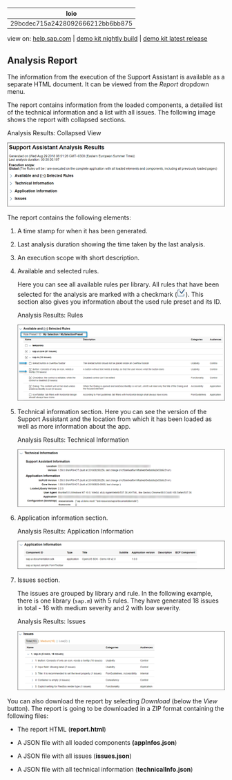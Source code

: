 | loio |
| -----|
| 29bcdec715a2428092666212bb6bb875 |

<div id="loio">

view on: [help.sap.com](https://help.sap.com/viewer/DRAFT/3237636b137e43519a20ad5513c49ccb/latest/en-US/29bcdec715a2428092666212bb6bb875.html) | [demo kit nightly build](https://openui5nightly.hana.ondemand.com/#/topic/29bcdec715a2428092666212bb6bb875) | [demo kit latest release](https://openui5.hana.ondemand.com/#/topic/29bcdec715a2428092666212bb6bb875)</div>
<!-- loio29bcdec715a2428092666212bb6bb875 -->

## Analysis Report

The information from the execution of the Support Assistant is available as a separate HTML document. It can be viewed from the *Report* dropdown menu.

The report contains information from the loaded components, a detailed list of the technical information and a list with all issues. The following image shows the report with collapsed sections.

   
  
Analysis Results: Collapsed View<a name="loio29bcdec715a2428092666212bb6bb875__fig_qcx_vk1_k1b"/>

 ![](loioea03b3f155794651b63742a574a42a7b_HiRes.png "Analysis Results: Collapsed View") 

The report contains the following elements:

1.  A time stamp for when it has been generated.

2.  Last analysis duration showing the time taken by the last analysis.

3.  An execution scope with short description.

4.  Available and selected rules.

    Here you can see all available rules per library. All rules that have been selected for the analysis are marked with a checkmark \(![](loio6f0632338a294dbd8fda177a422d88d8_HiRes.png)\). This section also gives you information about the used rule preset and its ID.

       
      
    Analysis Results: Rules<a name="loio29bcdec715a2428092666212bb6bb875__fig_h2m_zk1_k1b"/>

     ![](loioa6b194107723468daf578214e7abc8b3_HiRes.png "Analysis Results: Rules") 

5.  Technical information section. Here you can see the version of the Support Assistant and the location from which it has been loaded as well as more information about the app.

       
      
    Analysis Results: Technical Information<a name="loio29bcdec715a2428092666212bb6bb875__fig_szv_dl1_k1b"/>

     ![](loio103b3fc2cf0049abab89f7411a8bccde_HiRes.png "Analysis Results: Technical Information") 

6.  Application information section.

       
      
    Analysis Results: Application Information<a name="loio29bcdec715a2428092666212bb6bb875__fig_anc_hl1_k1b"/>

     ![](loioff63b15f32044ad58e83a2c4a76f9453_HiRes.png "Analysis Results: Application Information") 

7.  Issues section.

    The issues are grouped by library and rule. In the following example, there is one library \(`sap.m`\) with 5 rules. They have generated 18 issues in total - 16 with medium severity and 2 with low severity.

       
      
    Analysis Results: Issues<a name="loio29bcdec715a2428092666212bb6bb875__fig_p14_jl1_k1b"/>

     ![](loiod39e614af12d44899a32dc2db58ebea5_HiRes.png "Analysis Results: Issues") 


You can also download the report by selecting *Download* \(below the *View* button\). The report is going to be downloaded in a ZIP format containing the following files:

-   The report HTML \(**report.html**\)

-   A JSON file with all loaded components **\(appInfos.json**\)

-   A JSON file with all issues \(**issues.json**\)

-   A JSON file with all technical information \(**technicalInfo.json**\)


